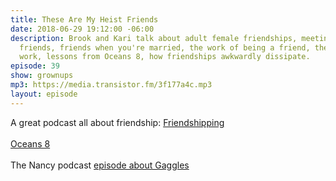 ```yaml
---
title: These Are My Heist Friends
date: 2018-06-29 19:12:00 -06:00
description: Brook and Kari talk about adult female friendships, meeting Internet
  friends, friends when you're married, the work of being a friend, the friends at
  work, lessons from Oceans 8, how friendships awkwardly dissipate.
episode: 39
show: grownups
mp3: https://media.transistor.fm/3f177a4c.mp3
layout: episode
---
```


A great podcast all about friendship: [Friendshipping](https://friendshipping.simplecast.fm/)\
\
[Oceans 8](https://www.imdb.com/title/tt5164214/)\
\
The Nancy podcast [episode about Gaggles](https://www.wnycstudios.org/story/gaggle-finding-queer-friends/)